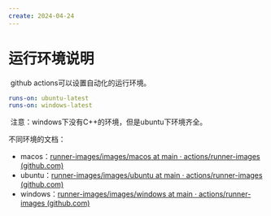 ```yaml
---
create: 2024-04-24
---
```

# 运行环境说明

​	github actions可以设置自动化的运行环境。

```yaml
runs-on: ubuntu-latest
runs-on: windows-latest
```

​	注意：windows下没有C++的环境，但是ubuntu下环境齐全。

不同环境的文档：

* macos：[runner-images/images/macos at main · actions/runner-images (github.com)](https://github.com/actions/runner-images/tree/main/images/macos)
* ubuntu：[runner-images/images/ubuntu at main · actions/runner-images (github.com)](https://github.com/actions/runner-images/tree/main/images/ubuntu)
* windows：[runner-images/images/windows at main · actions/runner-images (github.com)](https://github.com/actions/runner-images/tree/main/images/windows)

